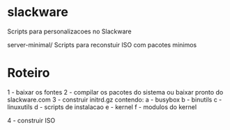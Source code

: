 # slackware
Scripts para personalizacoes no Slackware

server-minimal/
    Scripts para reconstuir ISO com pacotes minimos


# Roteiro

1 - baixar os fontes
2 - compilar os pacotes do sistema ou baixar pronto do slackware.com
3 - construir initrd.gz contendo:
    a - busybox
    b - binutils
    c - linuxutils
    d - scripts de instalacao
    e - kernel
    f - modulos do kernel

4 - construir ISO

